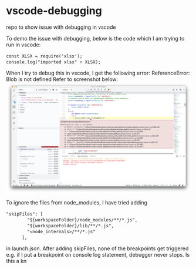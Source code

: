 # vscode-debugging
repo to show issue with debugging in vscode

To demo the issue with debugging, below is the code which I am trying to run in vscode:
```
const XLSX = require('xlsx');
console.log("imported xlsx" + XLSX);
```

When I try to debug this in vscode, I get the following error:
ReferenceError: Blob is not defined
Refer to screenshot below:  
![Preview](https://github.com/cksachdev/docs/blob/master/vscode-debugging.png
)

To ignore the files from node_modules, I have tried adding 
```
"skipFiles": [
        "${workspaceFolder}/node_modules/**/*.js",
        "${workspaceFolder}/lib/**/*.js",
        "<node_internals>/**/*.js"
      ],
```
in launch.json. After adding skipFiles, none of the breakpoints get triggered e.g. if I put a breakpoint on console log statement, debugger never stops. Is this a kn